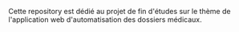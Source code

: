 Cette repository est dédié au projet de fin d'études sur le thème de l'application web d'automatisation des dossiers médicaux.
